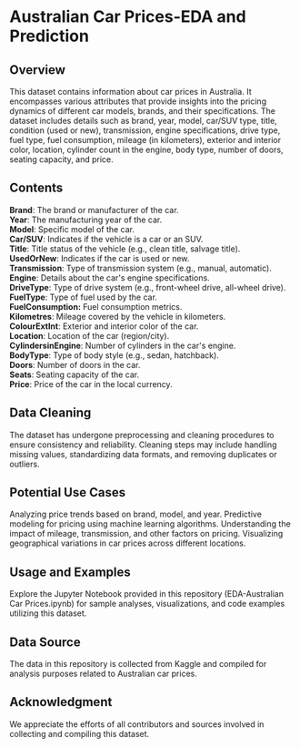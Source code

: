 # Australian Car Prices-EDA and Prediction
## Overview
This dataset contains information about car prices in Australia. It encompasses various attributes that provide insights into the pricing dynamics of different car models, brands, and their specifications. The dataset includes details such as brand, year, model, car/SUV type, title, condition (used or new), transmission, engine specifications, drive type, fuel type, fuel consumption, mileage (in kilometers), exterior and interior color, location, cylinder count in the engine, body type, number of doors, seating capacity, and price.

## Contents
**Brand**: The brand or manufacturer of the car.<br>
**Year**: The manufacturing year of the car.<br>
**Model**: Specific model of the car.<br>
**Car/SUV**: Indicates if the vehicle is a car or an SUV.<br>
**Title**: Title status of the vehicle (e.g., clean title, salvage title).<br>
**UsedOrNew**: Indicates if the car is used or new.<br>
**Transmission**: Type of transmission system (e.g., manual, automatic).<br>
**Engine**: Details about the car's engine specifications.<br>
**DriveType**: Type of drive system (e.g., front-wheel drive, all-wheel drive).<br>
**FuelType**: Type of fuel used by the car.<br>
**FuelConsumption:** Fuel consumption metrics.<br>
**Kilometres**: Mileage covered by the vehicle in kilometers.<br>
**ColourExtInt**: Exterior and interior color of the car.<br>
**Location**: Location of the car (region/city).<br>
**CylindersinEngine**: Number of cylinders in the car's engine.<br>
**BodyType**: Type of body style (e.g., sedan, hatchback).<br>
**Doors**: Number of doors in the car.<br>
**Seats**: Seating capacity of the car.<br>
**Price**: Price of the car in the local currency.

## Data Cleaning
The dataset has undergone preprocessing and cleaning procedures to ensure consistency and reliability. Cleaning steps may include handling missing values, standardizing data formats, and removing duplicates or outliers.

## Potential Use Cases
Analyzing price trends based on brand, model, and year.
Predictive modeling for pricing using machine learning algorithms.
Understanding the impact of mileage, transmission, and other factors on pricing.
Visualizing geographical variations in car prices across different locations.

## Usage and Examples
Explore the Jupyter Notebook provided in this repository (EDA-Australian Car Prices.ipynb) for sample analyses, visualizations, and code examples utilizing this dataset.

## Data Source
The data in this repository is collected from Kaggle and compiled for analysis purposes related to Australian car prices.

## Acknowledgment
We appreciate the efforts of all contributors and sources involved in collecting and compiling this dataset.
